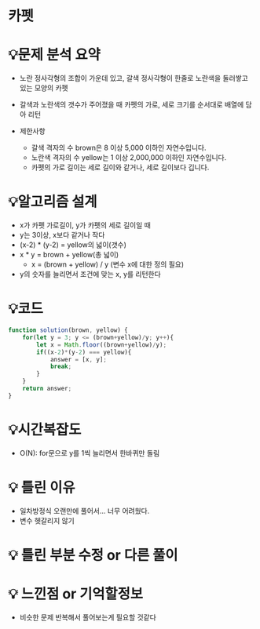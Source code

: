 # 카펫

# 💡**문제 분석 요약**

- 노란 정사각형의 조합이 가운데 있고, 갈색 정사각형이 한줄로 노란색을 둘러쌓고 있는 모양의 카펫
- 갈색과 노란색의 갯수가 주어졌을 때 카펫의 가로, 세로 크기를 순서대로 배열에 담아 리턴

- 제한사항
    - 갈색 격자의 수 brown은 8 이상 5,000 이하인 자연수입니다.
    - 노란색 격자의 수 yellow는 1 이상 2,000,000 이하인 자연수입니다.
    - 카펫의 가로 길이는 세로 길이와 같거나, 세로 길이보다 깁니다.

# 💡**알고리즘 설계**

- x가 카펫 가로길이, y가 카펫의 세로 길이일 때
- y는 3이상, x보다 같거나 작다
- (x-2) * (y-2) = yellow의 넓이(갯수)
- x * y = brown + yellow(총 넓이)
    - x = (brown + yellow) / y (변수 x에 대한 정의 필요)
- y의 숫자를 늘리면서 조건에 맞는 x, y를 리턴한다

# 💡코드

```jsx
function solution(brown, yellow) {
    for(let y = 3; y <= (brown+yellow)/y; y++){
        let x = Math.floor((brown+yellow)/y);
        if((x-2)*(y-2) === yellow){
            answer = [x, y];
            break;
        }
    }
    return answer;
}
```

# 💡시간복잡도

- O(N): for문으로 y를 1씩 늘리면서 한바퀴만 돌림

# 💡 틀린 이유

- 일차방정식 오랜만에 풀어서… 너무 어려웠다.
- 변수 헷갈리지 않기

# 💡 틀린 부분 수정 or 다른 풀이

# 💡 느낀점 or 기억할정보

- 비슷한 문제 반복해서 풀어보는게 필요할 것같다
